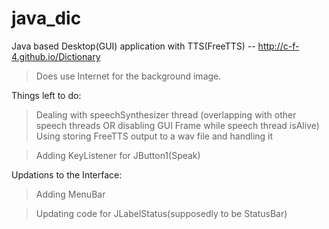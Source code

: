 # java_dic
Java based Desktop(GUI) application with TTS(FreeTTS)
  -- http://c-f-4.github.io/Dictionary


> Does use Internet for the background image.

Things left to do:

> Dealing with speechSynthesizer thread (overlapping with other speech threads OR disabling GUI Frame while speech thread isAlive)
    Using storing FreeTTS output to a wav file and handling it

> Adding KeyListener for JButton1(Speak)


Updations to the Interface:

> Adding MenuBar

> Updating code for JLabelStatus(supposedly to be StatusBar)

